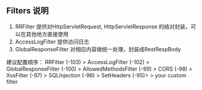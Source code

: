 ## Filters 说明

1. RRFilter 提供对HttpServletRequest, HttpServletResponse 的结对封装，可以在其他地方直接使用
2. AccessLogFilter 提供访问日志
3. GlobalResponseFilter 对相应内容做统一处理，封装成RestRespBody

建议配置顺序：
RRFilter (-103) > AccessLogFilter (-102) > GlobalResponseFilter (-100)  > AllowedMethodsFilter (-99) > CORS (-98)  > XssFilter (-97) >  SQLInjection (-96) >  SetHeaders (-95)> > your custom filter
